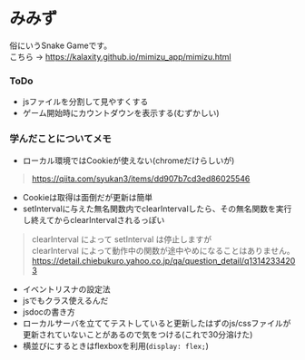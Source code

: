 # みみず
俗にいうSnake Gameです。  
こちら → https://kalaxity.github.io/mimizu_app/mimizu.html

### ToDo
* jsファイルを分割して見やすくする
* ゲーム開始時にカウントダウンを表示する(むずかしい)

### 学んだことについてメモ
* ローカル環境ではCookieが使えない(chromeだけらしいが)  
> https://qiita.com/syukan3/items/dd907b7cd3ed86025546

* Cookieは取得は面倒だが更新は簡単  
* setIntervalに与えた無名関数内でclearIntervalしたら、その無名関数を実行し終えてからclearIntervalされるっぽい  
> clearInterval によって setInterval は停止しますが  
> clearInterval によって動作中の関数が途中やめになることはありません。  
> https://detail.chiebukuro.yahoo.co.jp/qa/question_detail/q13142334203  

* イベントリスナの設定法  
* jsでもクラス使えるんだ  
* jsdocの書き方 
* ローカルサーバを立ててテストしていると更新したはずのjs/cssファイルが更新されていないことがあるので気をつける(これで30分溶けた)  
* 横並びにするときはflexboxを利用(```display: flex;```)  

